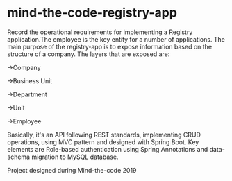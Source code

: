 # mind-the-code-registry-app

Record the operational requirements for implementing a Registry application.The employee is the key entity for a number of applications.
The main purpose of the registry-app is to expose information based on the structure of a company. The layers that are exposed are:

  ->Company
  
  ->Business Unit
  
  ->Department
  
  ->Unit
  
  ->Employee
  
Basically, it's an API following REST standards, implementing CRUD operations, using MVC pattern and designed with Spring Boot.
Key elements are Role-based authentication using Spring Annotations and data-schema migration to MySQL database.

Project designed during Mind-the-code 2019

